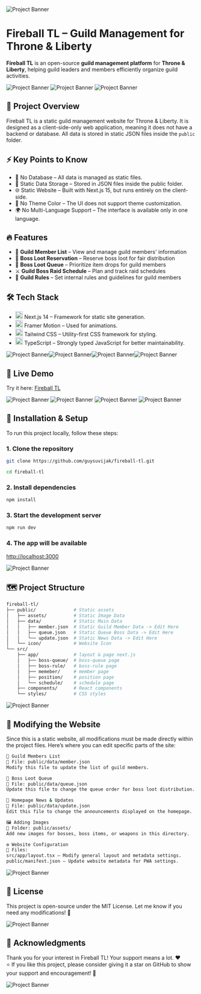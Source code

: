 ![Project Banner](/public/assets/boss/adentus-banner.webp)
# Fireball TL – Guild Management for Throne & Liberty
**Fireball TL** is an open-source **guild management platform** for **Throne & Liberty**, helping guild leaders and members efficiently organize guild activities.

![Project Banner](/public/metadata/readme-1.png)
![Project Banner](/public/metadata/readme-2.png)
![Project Banner](/public/metadata/readme-3.png)

## 📌 Project Overview
Fireball TL is a static guild management website for Throne & Liberty. It is designed as a client-side-only web application, meaning it does not have a backend or database. All data is stored in static JSON files inside the `public` folder.

## ⚡ Key Points to Know
- 🛑 No Database – All data is managed as static files.
- 📂 Static Data Storage – Stored in JSON files inside the public folder.
- 🌐 Static Website – Built with Next.js 15, but runs entirely on the client-side.
- 🎨 No Theme Color – The UI does not support theme customization.
- 🌍 No Multi-Language Support – The interface is available only in one language.

## 🔥 Features
- 📜 **Guild Member List** – View and manage guild members' information
- 🏹 **Boss Loot Reservation** – Reserve boss loot for fair distribution
- 🎲 **Boss Loot Queue** – Prioritize item drops for guild members
- ⚔️ **Guild Boss Raid Schedule** – Plan and track raid schedules
- 📜 **Guild Rules** – Set internal rules and guidelines for guild members

## 🛠️ Tech Stack
- <img src="https://avatars.githubusercontent.com/u/126103961" title="Next JS" alt="nextjs" width="20" height="20"/> Next.js 14 – Framework for static site generation.
- <img src="https://avatars.githubusercontent.com/u/42876" title="Framer Motion" alt="framermotion" width="20" height="20"/> Framer Motion – Used for animations.
- <img src="https://avatars.githubusercontent.com/u/67109815" title="Tailwind CSS" alt="tailwindcss" width="20" height="20"/> Tailwind CSS – Utility-first CSS framework for styling.
- <img src="https://upload.wikimedia.org/wikipedia/commons/4/4c/Typescript_logo_2020.svg" title="TypeScript" alt="typscript" width="20" height="20"/> TypeScript – Strongly typed JavaScript for better maintainability.

![Project Banner](/public/assets/boss-items/3-0.webp)![Project Banner](/public/assets/boss-items/13-0.webp)![Project Banner](/public/assets/boss-items/10-0.webp)![Project Banner](/public/assets/boss-items/11-0.webp)

## 🚀 Live Demo
Try it here: [Fireball TL](https://fireball-tl.vercel.app)

![Project Banner](/public/metadata/readme-4.png)
![Project Banner](/public/metadata/readme-5.png)
![Project Banner](/public/metadata/readme-6.png)
![Project Banner](/public/metadata/readme-7.png)

## 📂 Installation & Setup

To run this project locally, follow these steps:

### **1. Clone the repository**
```bash
git clone https://github.com/guysuvijak/fireball-tl.git
```
```bash
cd fireball-tl
```
### **2. Install dependencies**
```bash
npm install
```
### **3. Start the development server**
```bash
npm run dev
```
### **4. The app will be available**
[http://localhost:3000](http://localhost:3000)

![Project Banner](/public/assets/boss/aridus-banner.webp)

## 🗺️ Project Structure
```bash
fireball-tl/
├── public/              # Static assets
│   ├── assets/          # Static Image Data
│   ├── data/            # Static Main Data
│   │   ├── member.json  # Static Guild Member Data -> Edit Here
│   │   ├── queue.json   # Static Queue Boss Data -> Edit Here
│   │   └── update.json  # Static News Data -> Edit Here
│   └── icon/            # Website Icon
└── src/
    ├── app/             # layout & page next.js
    │   ├── boss-queue/  # boss-queue page
    │   ├── boss-rule/   # boss-rule page
    │   ├── memeber/     # member page
    │   ├── position/    # position page
    │   └── schedule/    # schedule page
    ├── components/      # React components
    └── styles/          # CSS styles
```

![Project Banner](/public/assets/boss/nirma-banner.webp)

## 📄 Modifying the Website
Since this is a static website, all modifications must be made directly within the project files. Here’s where you can edit specific parts of the site:
```bash
👥 Guild Members List
📍 File: public/data/member.json
Modify this file to update the list of guild members.
```
```bash
🏹 Boss Loot Queue
📍 File: public/data/queue.json
Update this file to change the queue order for boss loot distribution.
```
```bash
📢 Homepage News & Updates
📍 File: public/data/update.json
Edit this file to change the announcements displayed on the homepage.
```
```bash
🖼️ Adding Images
📍 Folder: public/assets/
Add new images for bosses, boss items, or weapons in this directory.
```
```bash
⚙️ Website Configuration
📍 Files:
src/app/layout.tsx – Modify general layout and metadata settings.
public/manifest.json – Update website metadata for PWA settings.
```

![Project Banner](/public/assets/boss/junobote-banner.webp)

## 📜 License
This project is open-source under the MIT License.
Let me know if you need any modifications! 🚀

![Project Banner](/public/assets/boss/malakar-banner.webp)

## 🙏 Acknowledgments
Thank you for your interest in Fireball TL! Your support means a lot. :heart: </br>
⭐ If you like this project, please consider giving it a star on GitHub to show your support and encouragement! 🚀

![Project Banner](/public/assets/boss/cornelius-banner.webp)
